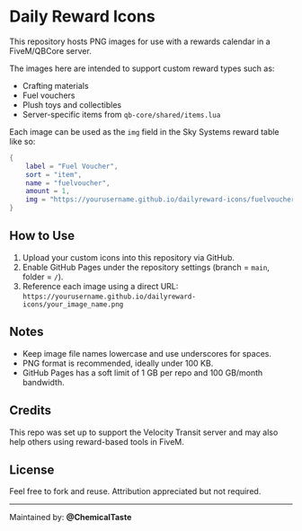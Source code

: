 # Daily Reward Icons

This repository hosts PNG images for use with a rewards calendar in a FiveM/QBCore server.

The images here are intended to support custom reward types such as:

* Crafting materials
* Fuel vouchers
* Plush toys and collectibles
* Server-specific items from `qb-core/shared/items.lua`

Each image can be used as the `img` field in the Sky Systems reward table like so:

```lua
{
    label = "Fuel Voucher",
    sort = "item",
    name = "fuelvoucher",
    amount = 1,
    img = "https://yourusername.github.io/dailyreward-icons/fuelvoucher.png"
}
```

## How to Use

1. Upload your custom icons into this repository via GitHub.
2. Enable GitHub Pages under the repository settings (branch = `main`, folder = `/`).
3. Reference each image using a direct URL:
   `https://yourusername.github.io/dailyreward-icons/your_image_name.png`

## Notes

* Keep image file names lowercase and use underscores for spaces.
* PNG format is recommended, ideally under 100 KB.
* GitHub Pages has a soft limit of 1 GB per repo and 100 GB/month bandwidth.

## Credits

This repo was set up to support the Velocity Transit server and may also help others using reward-based tools in FiveM.

## License

Feel free to fork and reuse. Attribution appreciated but not required.

---

Maintained by: **@ChemicalTaste**
